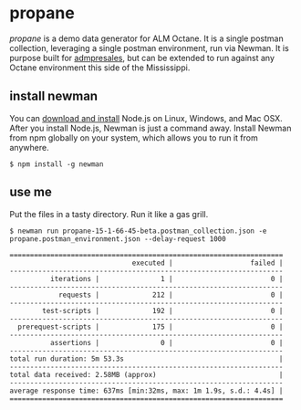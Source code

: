# propane
*propane* is a demo data generator for ALM Octane. It is a single postman collection, leveraging a single postman environment, run via Newman. It is purpose built for [admpresales](https://hub.docker.com/u/admpresales), but can be extended to run against any Octane environment this side of the Mississippi.

## install newman
You can [download and install](https://nodejs.org/en/download/current/) Node.js on Linux, Windows, and Mac OSX. After you install Node.js, Newman is just a command away. Install Newman from npm globally on your system, which allows you to run it from anywhere.

```
$ npm install -g newman 
```

## use me
Put the files in a tasty directory. Run it like a gas grill.

```
$ newman run propane-15-1-66-45-beta.postman_collection.json -e propane.postman_environment.json --delay-request 1000 
```

```
===================================================================
                              executed |                   failed |
-------------------------------------------------------------------
          iterations |               1 |                        0 |
-------------------------------------------------------------------
            requests |             212 |                        0 |
-------------------------------------------------------------------
        test-scripts |             192 |                        0 |
-------------------------------------------------------------------
  prerequest-scripts |             175 |                        0 |
-------------------------------------------------------------------
          assertions |               0 |                        0 |
-------------------------------------------------------------------
total run duration: 5m 53.3s                                      |
-------------------------------------------------------------------
total data received: 2.58MB (approx)                              | 
-------------------------------------------------------------------
average response time: 637ms [min:32ms, max: 1m 1.9s, s.d.: 4.4s] |
===================================================================
```
